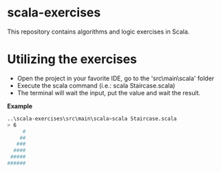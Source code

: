 # scala-exercises
This repository contains algorithms and logic exercises in Scala.

# Utilizing the exercises
- Open the project in your favorite IDE, go to the 'src\main\scala' folder
- Execute the scala command (i.e.: scala Staircase.scala)
- The terminal will wait the input, put the value and wait the result.

**Example**
```bash
..\scala-exercises\src\main\scala>scala Staircase.scala
> 6
     #
    ##
   ###
  ####
 #####
######
```
